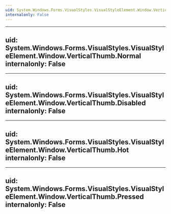 ```yaml
---
uid: System.Windows.Forms.VisualStyles.VisualStyleElement.Window.VerticalThumb
internalonly: False
---
```


---
uid: System.Windows.Forms.VisualStyles.VisualStyleElement.Window.VerticalThumb.Normal
internalonly: False
---

---
uid: System.Windows.Forms.VisualStyles.VisualStyleElement.Window.VerticalThumb.Disabled
internalonly: False
---

---
uid: System.Windows.Forms.VisualStyles.VisualStyleElement.Window.VerticalThumb.Hot
internalonly: False
---

---
uid: System.Windows.Forms.VisualStyles.VisualStyleElement.Window.VerticalThumb.Pressed
internalonly: False
---
